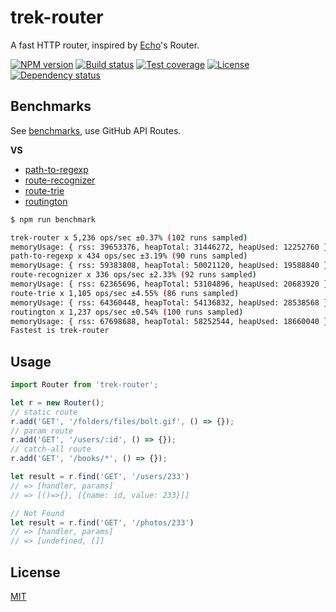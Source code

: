 # trek-router

A fast HTTP router, inspired by [Echo](https://github.com/labstack/echo)'s Router.

  [![NPM version][npm-img]][npm-url]
  [![Build status][travis-img]][travis-url]
  [![Test coverage][coveralls-img]][coveralls-url]
  [![License][license-img]][license-url]
  [![Dependency status][david-img]][david-url]


## Benchmarks

See [benchmarks](benchmarks), use GitHub API Routes.

**VS**

* [path-to-regexp][]
* [route-recognizer][]
* [route-trie][]
* [routington][]

```bash
$ npm run benchmark

trek-router x 5,236 ops/sec ±0.37% (102 runs sampled)
memoryUsage: { rss: 39653376, heapTotal: 31446272, heapUsed: 12252760 }
path-to-regexp x 434 ops/sec ±3.19% (90 runs sampled)
memoryUsage: { rss: 59383808, heapTotal: 50021120, heapUsed: 19588840 }
route-recognizer x 336 ops/sec ±2.33% (92 runs sampled)
memoryUsage: { rss: 62365696, heapTotal: 53104896, heapUsed: 20683920 }
route-trie x 1,105 ops/sec ±4.55% (86 runs sampled)
memoryUsage: { rss: 64360448, heapTotal: 54136832, heapUsed: 28538568 }
routington x 1,237 ops/sec ±0.54% (100 runs sampled)
memoryUsage: { rss: 67698688, heapTotal: 58252544, heapUsed: 18660040 }
Fastest is trek-router
```

## Usage

```js
import Router from 'trek-router';

let r = new Router();
// static route
r.add('GET', '/folders/files/bolt.gif', () => {});
// param route
r.add('GET', '/users/:id', () => {});
// catch-all route
r.add('GET', '/books/*', () => {});

let result = r.find('GET', '/users/233')
// => [handler, params]
// => [()=>{}, [{name: id, value: 233}]]

// Not Found
let result = r.find('GET', '/photos/233')
// => [handler, params]
// => [undefined, []]
```

## License

  [MIT](LICENSE)

[path-to-regexp]: https://github.com/pillarjs/path-to-regexp
[route-recognizer]: https://github.com/tildeio/route-recognizer
[route-trie]: https://github.com/zensh/route-trie
[routington]: https://github.com/pillarjs/routington

[npm-img]: https://img.shields.io/npm/v/trek-router.svg?style=flat-square
[npm-url]: https://npmjs.org/package/trek-router
[travis-img]: https://img.shields.io/travis/trekjs/router.svg?style=flat-square
[travis-url]: https://travis-ci.org/trekjs/router
[coveralls-img]: https://img.shields.io/coveralls/trekjs/router.svg?style=flat-square
[coveralls-url]: https://coveralls.io/r/trekjs/router
[license-img]: https://img.shields.io/badge/license-MIT-green.svg?style=flat-square
[license-url]: LICENSE
[david-img]: https://img.shields.io/david/trekjs/router.svg?style=flat-square
[david-url]: https://david-dm.org/trekjs/router
